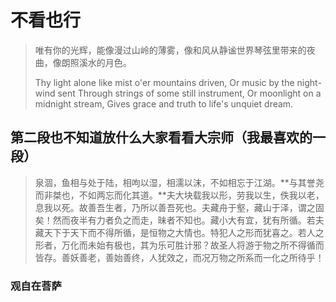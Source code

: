 # 不看也行

> 唯有你的光辉，能像漫过山岭的薄雾，像和风从静谧世界琴弦里带来的夜曲，像朗照溪水的月色。
>
> Thy light alone like mist o'er mountains driven,
>                 Or music by the night-wind sent
>                 Through strings of some still instrument,
>                 Or moonlight on a midnight stream,
> Gives grace and truth to life's unquiet dream.

## 第二段也不知道放什么大家看看大宗师（我最喜欢的一段）

> 泉涸，鱼相与处于陆，相呴以湿，相濡以沫，不如相忘于江湖。**与其誉尧而非桀也，不如两忘而化其道。**夫大块载我以形，劳我以生，佚我以老，息我以死。故善吾生者，乃所以善吾死也。夫藏舟于壑，藏山于泽，谓之固矣！然而夜半有力者负之而走，昧者不知也。藏小大有宜，犹有所循。若夫藏天下于天下而不得所循，是恒物之大情也。特犯人之形而犹喜之。若人之形者，万化而未始有极也，其为乐可胜计邪？故圣人将游于物之所不得循而皆存。善妖善老，善始善终，人犹效之，而况万物之所系而一化之所待乎！

### 观自在菩萨
